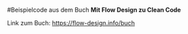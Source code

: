 #Beispielcode aus dem Buch **Mit Flow Design zu Clean Code**

Link zum Buch: https://flow-design.info/buch
